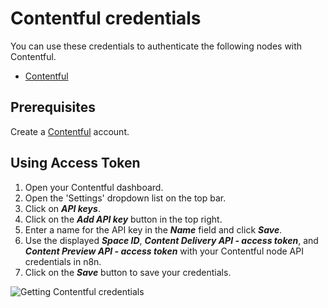 # Contentful credentials

You can use these credentials to authenticate the following nodes with Contentful.

- [Contentful](/integrations/builtin/app-nodes/n8n-nodes-base.contentful/)

## Prerequisites

Create a [Contentful](https://www.contentful.com/) account.

## Using Access Token

1. Open your Contentful dashboard.
2. Open the 'Settings' dropdown list on the top bar.
3. Click on ***API keys***.
4. Click on the ***Add API key*** button in the top right.
5. Enter a name for the API key in the ***Name*** field and click ***Save***.
6. Use the displayed ***Space ID***, ***Content Delivery API - access token***, and ***Content Preview API - access token*** with your Contentful node API credentials in n8n.
7. Click on the ***Save*** button to save your credentials.

![Getting Contentful credentials](/_images/integrations/builtin/credentials/contentful/using-api-key.gif)
